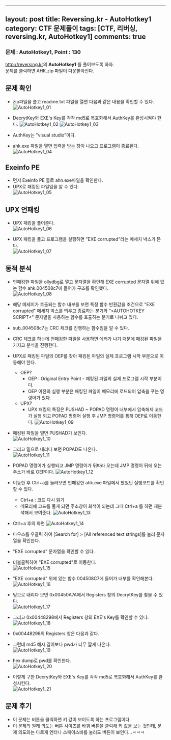  ---
layout: post
title: Reversing.kr - AutoHotkey1
category: CTF 문제풀이
tags: [CTF, 리버싱, reversing.kr, AutoHotkey1]
comments: true
---
### 문제 : AutoHotkey1, Point : 130
<http://reversing.kr>의 **AutoHotkey1** 를 풀어보도록 하자.  
문제를 클릭하면 AHK.zip 파일이 다운받아진다.

## 문제 확인
- zip파일을 풀고 readme.txt 파일을 열면 다음과 같은 내용을 확인할 수 있다.
![AutoHotkey1_01](https://user-images.githubusercontent.com/41509536/88932271-d35b1a80-d2b8-11ea-9bfd-ee2dc266b25a.png)  

- DecrytKey와 EXE's Key를 각각 md5로 복호화해서 AuthKey를 완성시켜야 한다.
![AutoHotkey1_02](https://user-images.githubusercontent.com/41509536/88932274-d48c4780-d2b8-11ea-9b1b-d1616f2cf02f.jpg)
![AutoHotkey1_03](https://user-images.githubusercontent.com/41509536/88932277-d524de00-d2b8-11ea-836e-08a9bddfa18a.jpg)  
- AuthKey는 "visual studio"이다.
- ahk.exe 파일을 열면 입력을 받는 창이 나오고 프로그램이 종료된다.  
![AutoHotkey1_04](https://user-images.githubusercontent.com/41509536/88932279-d5bd7480-d2b8-11ea-9832-789925ddbf73.png)

## Exeinfo PE
- 먼저 Exeinfo PE 툴로 ahn.exe파일을 확인한다.
- UPX로 패킹된 파일임을 알 수 있다.  
![AutoHotkey1_05](https://user-images.githubusercontent.com/41509536/88932281-d5bd7480-d2b8-11ea-9c3b-271455d697ad.jpg)  

## UPX 언패킹
- UPX 패킹을 풀어준다.  
![AutoHotkey1_06](https://user-images.githubusercontent.com/41509536/88932283-d6560b00-d2b8-11ea-9959-04a799e1aa6d.jpg)  

- UPX 패킹을 풀고 프로그램을 실행하면 "EXE corrupted"라는 메세지 박스가 뜬다.  
![AutoHotkey1_07](https://user-images.githubusercontent.com/41509536/88932286-d6eea180-d2b8-11ea-8fb5-f7083f2acd65.png)  

## 동적 분석
- 언패킹한 파일을 ollydbg로 열고 문자열을 확인해 EXE corrupted 문자열 위에 있는 함수 ahk.004508c7에 들어가 구조를 확인했다.  
![AutoHotkey1_08](https://user-images.githubusercontent.com/41509536/88932288-d6eea180-d2b8-11ea-9edd-b5f0c4eda914.jpg)  

- 해당 메세지가 호출되는 함수 내부를 보면 특정 함수 반환값을 조건으로 "EXE corrupted" 메세지 박스를 띄우고 종료하는 분기와 ">AUTOHOTKEY SCRIPT<" 문자열을 사용하는 함수를 호출하는 분기로 나뉘고 있다.
- sub_004508c7는 CRC 체크를 진행하는 함수임을 알 수 있다.
- CRC 체크를 하는데 언패킹한 파일을 사용하면 에러가 나기 때문에 패킹된 파일을 가지고 분석을 진행한다.  

- UPX로 패킹된 파일의 OEP를 찾아 패킹된 파일의 실제 프로그램 시작 부분으로 이동해야 한다.
  - OEP?
    - OEP : Original Entry Point - 패킹된 파일의 실제 프로그램 시작 부분이다.
    - OEP 이전의 실행 부분은 패킹된 파일이 메모리에 로드되어 압축을 푸는 명령어가 있다.
  - UPX?
    - UPX 패킹의 특징은 PUSHAD ~ POPAD 명령어 내부에서 압축해제 코드가 실행 되고 POPAD 명령어 실행 후 JMP 명령어를 통해 OEP로 이동한다.
    ![AutoHotkey1_09](https://user-images.githubusercontent.com/41509536/88932292-d7873800-d2b8-11ea-94c8-d7d7eeebda67.png)  

- 패킹된 파일을 열면 PUSHAD가 보인다.  
![AutoHotkey1_10](https://user-images.githubusercontent.com/41509536/88932293-d81fce80-d2b8-11ea-9160-87aacb61c19a.jpg)  

- 그리고 밑으로 내리다 보면 POPAD도 나온다.  
![AutoHotkey1_11](https://user-images.githubusercontent.com/41509536/88932294-d8b86500-d2b8-11ea-9265-896bea71e0e9.jpg)  

- POPAD 명령어가 실행되고 JMP 명령어가 뒤따라 오는데 JMP 명령어 뒤에 오는 주소가 바로 OEP이다.
![AutoHotkey1_12](https://user-images.githubusercontent.com/41509536/88932297-d950fb80-d2b8-11ea-8a59-bcefa6d3ce03.jpg)  

- 이동한 후 Ctrl+a를 눌러보면 언패킹한 ahk.exe 파일에서 봤었던 실행코드를 확인 할 수 있다.
  - Ctrl+a : 코드 다시 읽기
  - 메모리에 코드를 풀게 되면 주소창이 회색이 되는데 그때 Ctrl+a 를 하면 재분석해서 보여준다.
![AutoHotkey1_13](https://user-images.githubusercontent.com/41509536/88932300-d9e99200-d2b8-11ea-8c57-063833e9918d.jpg)  
- Ctrl+a 후의 화면
![AutoHotkey1_14](https://user-images.githubusercontent.com/41509536/88932305-db1abf00-d2b8-11ea-9692-3d519e2a2629.jpg)  

- 마우스를 우클릭 하여 [Search for] > [All referenced text strings]를 눌러 문자열을 확인한다.
- "EXE corrupted" 문자열을 확인할 수 있다.
- 더블클릭하여 "EXE corrupted"로 이동한다.  
![AutoHotkey1_15](https://user-images.githubusercontent.com/41509536/88932306-dbb35580-d2b8-11ea-9071-c5445f43df76.jpg)  

- "EXE corrupted" 위에 있는 함수 004508C7에 들어가 내부를 확인해본다.  
![AutoHotkey1_16](https://user-images.githubusercontent.com/41509536/88932308-dbb35580-d2b8-11ea-9def-0066026e3a9d.jpg)   

- 밑으로 내리다 보면 0x00450A7A에서 Registers 창의 DecrytKey를 찾을 수 있다.  
![AutoHotkey1_17](https://user-images.githubusercontent.com/41509536/88932310-dc4bec00-d2b8-11ea-9eac-58afb4a8fad6.jpg)   

- 그리고 0x00448298에서 Registers 창의 EXE's Key를 확인할 수 있다.  
![AutoHotkey1_18](https://user-images.githubusercontent.com/41509536/88932312-dce48280-d2b8-11ea-82e1-eeeda3bb980c.jpg)  

- 0x00448298의 Registers 창은 다음과 같다.
- 그런데 md5 해시 길이보다 pwd가 너무 짧게 나온다.  
![AutoHotkey1_19](https://user-images.githubusercontent.com/41509536/88932313-dd7d1900-d2b8-11ea-9426-585a450fea02.jpg)  

- hex dump로 pwd를 확인한다.  
![AutoHotkey1_20](https://user-images.githubusercontent.com/41509536/88932315-dd7d1900-d2b8-11ea-8f39-79665ddd36e1.jpg)  

- 이렇게 구한 DecrytKey와 EXE's Key를 각각 md5로 복호화해서 AuthKey를 완성시킨다.  
![AutoHotkey1_21](https://user-images.githubusercontent.com/41509536/88932316-de15af80-d2b8-11ea-8ede-e5a5328919d1.jpg)  










## 문제 후기
- 이 문제는 버튼을 클릭하면 키 값이 보이도록 하는 프로그램이다.
- 이 문제의 원래 의도는 버튼 사이즈를 바꿔 버튼을 클릭해 키 값을 보는 것인데, 문제 의도와는 다르게 엔터나 스페이스바를 눌러도 버튼이 보인다...ㅋㅋㅋ
